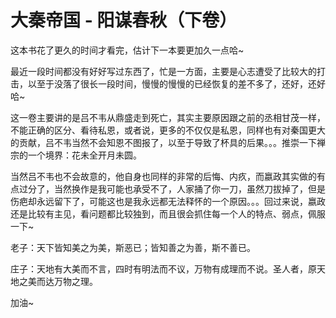 # 大秦帝国 - 阳谋春秋（下卷）

这本书花了更久的时间才看完，估计下一本要更加久一点哈~

最近一段时间都没有好好写过东西了，忙是一方面，主要是心志遭受了比较大的打击，以至于没落了很长一段时间，慢慢的慢慢的已经恢复的差不多了，还好，还好哈~

这一卷主要讲的是吕不韦从鼎盛走到死亡，其实主要原因跟之前的丞相甘茂一样，不能正确的区分、看待私恩，或者说，更多的不仅仅是私恩，同样也有对秦国更大的贡献，吕不韦当然不会知恩不图报了，以至于导致了杯具的后果。。。推崇一下禅宗的一个境界：花未全开月未圆。

当然吕不韦也不会故意的，他自身也同样的非常的后悔、内疚，而嬴政其实做的有点过分了，当然换作是我可能也承受不了，人家捅了你一刀，虽然刀拔掉了，但是伤疤却永远留下了，可能这也是我永远都无法释怀的一个原因。。。回过来说，嬴政还是比较有主见，看问题都比较独到，而且很会抓住每一个人的特点、弱点，佩服一下~

老子：天下皆知美之为美，斯恶已；皆知善之为善，斯不善已。

庄子：天地有大美而不言，四时有明法而不议，万物有成理而不说。圣人者，原天地之美而达万物之理。

加油~
